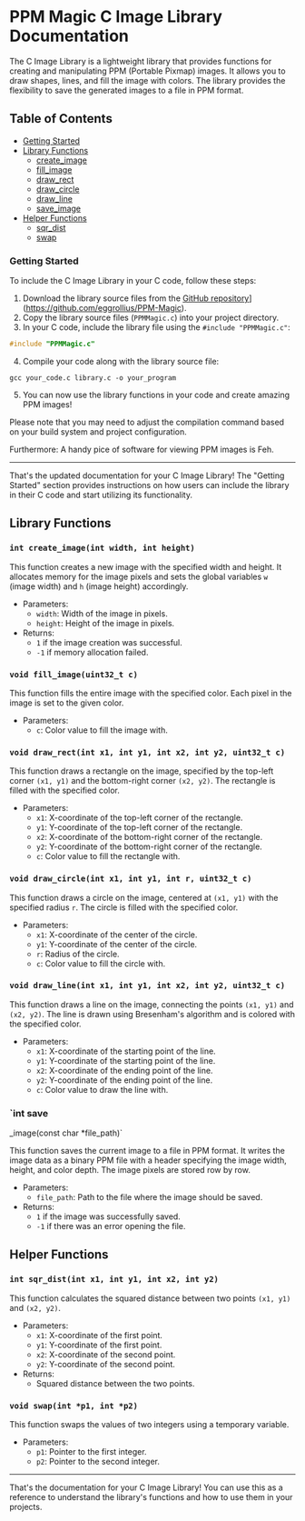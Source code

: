 # PPM Magic C Image Library Documentation

The C Image Library is a lightweight library that provides functions for creating and manipulating PPM (Portable Pixmap) images. It allows you to draw shapes, lines, and fill the image with colors. The library provides the flexibility to save the generated images to a file in PPM format.

## Table of Contents
- [Getting Started](#getting-started)
- [Library Functions](#library-functions)
  - [create_image](#create_image)
  - [fill_image](#fill_image)
  - [draw_rect](#draw_rect)
  - [draw_circle](#draw_circle)
  - [draw_line](#draw_line)
  - [save_image](#save_image)
- [Helper Functions](#helper-functions)
  - [sqr_dist](#sqr_dist)
  - [swap](#swap)
### Getting Started

To include the C Image Library in your C code, follow these steps:

1. Download the library source files from the [GitHub repository]([ttps://github.com/your-repository-link)](https://github.com/eggrollius/PPM-Magic).
2. Copy the library source files (`PPMMagic.c`) into your project directory.
3. In your C code, include the library file using the `#include "PPMMagic.c"`:

```c
#include "PPMMagic.c"
```

4. Compile your code along with the library source file:

```shell
gcc your_code.c library.c -o your_program
```

5. You can now use the library functions in your code and create amazing PPM images!

Please note that you may need to adjust the compilation command based on your build system and project configuration.

Furthermore: A handy pice of software for viewing PPM images is Feh.

---

That's the updated documentation for your C Image Library! The "Getting Started" section provides instructions on how users can include the library in their C code and start utilizing its functionality.
## Library Functions

### `int create_image(int width, int height)`

This function creates a new image with the specified width and height. It allocates memory for the image pixels and sets the global variables `w` (image width) and `h` (image height) accordingly.

- Parameters:
  - `width`: Width of the image in pixels.
  - `height`: Height of the image in pixels.
- Returns:
  - `1` if the image creation was successful.
  - `-1` if memory allocation failed.

### `void fill_image(uint32_t c)`

This function fills the entire image with the specified color. Each pixel in the image is set to the given color.

- Parameters:
  - `c`: Color value to fill the image with.

### `void draw_rect(int x1, int y1, int x2, int y2, uint32_t c)`

This function draws a rectangle on the image, specified by the top-left corner `(x1, y1)` and the bottom-right corner `(x2, y2)`. The rectangle is filled with the specified color.

- Parameters:
  - `x1`: X-coordinate of the top-left corner of the rectangle.
  - `y1`: Y-coordinate of the top-left corner of the rectangle.
  - `x2`: X-coordinate of the bottom-right corner of the rectangle.
  - `y2`: Y-coordinate of the bottom-right corner of the rectangle.
  - `c`: Color value to fill the rectangle with.

### `void draw_circle(int x1, int y1, int r, uint32_t c)`

This function draws a circle on the image, centered at `(x1, y1)` with the specified radius `r`. The circle is filled with the specified color.

- Parameters:
  - `x1`: X-coordinate of the center of the circle.
  - `y1`: Y-coordinate of the center of the circle.
  - `r`: Radius of the circle.
  - `c`: Color value to fill the circle with.

### `void draw_line(int x1, int y1, int x2, int y2, uint32_t c)`

This function draws a line on the image, connecting the points `(x1, y1)` and `(x2, y2)`. The line is drawn using Bresenham's algorithm and is colored with the specified color.

- Parameters:
  - `x1`: X-coordinate of the starting point of the line.
  - `y1`: Y-coordinate of the starting point of the line.
  - `x2`: X-coordinate of the ending point of the line.
  - `y2`: Y-coordinate of the ending point of the line.
  - `c`: Color value to draw the line with.

### `int save

_image(const char *file_path)`

This function saves the current image to a file in PPM format. It writes the image data as a binary PPM file with a header specifying the image width, height, and color depth. The image pixels are stored row by row.

- Parameters:
  - `file_path`: Path to the file where the image should be saved.
- Returns:
  - `1` if the image was successfully saved.
  - `-1` if there was an error opening the file.

## Helper Functions

### `int sqr_dist(int x1, int y1, int x2, int y2)`

This function calculates the squared distance between two points `(x1, y1)` and `(x2, y2)`.

- Parameters:
  - `x1`: X-coordinate of the first point.
  - `y1`: Y-coordinate of the first point.
  - `x2`: X-coordinate of the second point.
  - `y2`: Y-coordinate of the second point.
- Returns:
  - Squared distance between the two points.

### `void swap(int *p1, int *p2)`

This function swaps the values of two integers using a temporary variable.

- Parameters:
  - `p1`: Pointer to the first integer.
  - `p2`: Pointer to the second integer.

---

That's the documentation for your C Image Library! You can use this as a reference to understand the library's functions and how to use them in your projects.
